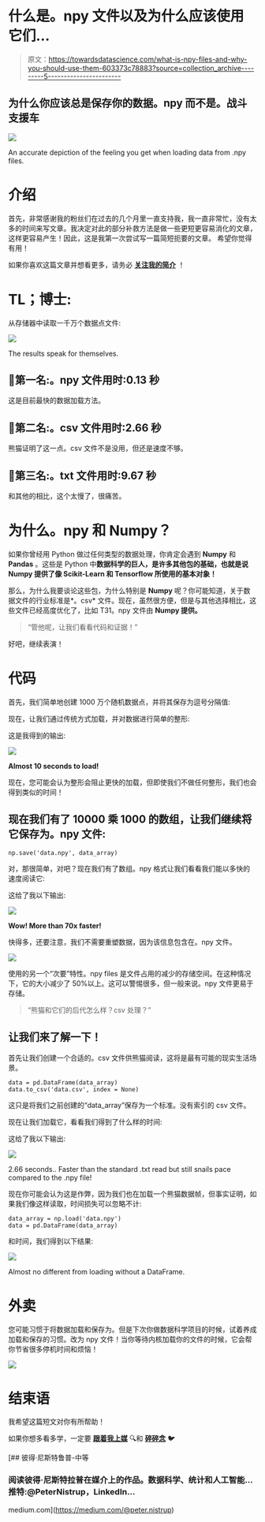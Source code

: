# 什么是。npy 文件以及为什么应该使用它们…

> 原文：<https://towardsdatascience.com/what-is-npy-files-and-why-you-should-use-them-603373c78883?source=collection_archive---------5----------------------->

## 为什么你应该总是保存你的数据。npy 而不是。战斗支援车

![](img/9804906d1d7558bcdf821be2f7f6e439.png)

An accurate depiction of the feeling you get when loading data from .npy files.

# 介绍

首先，非常感谢我的粉丝们在过去的几个月里一直支持我，我一直非常忙，没有太多的时间来写文章。我决定对此的部分补救方法是做一些更短更容易消化的文章，这样更容易产生！因此，这是我第一次尝试写一篇简短扼要的文章。
希望你觉得有用！

如果你喜欢这篇文章并想看更多，请务必 [**关注我的简介**](https://medium.com/@peter.nistrup) ！

# TL；博士:

从存储器中读取一千万个数据点文件:

![](img/6f0e4504feb780318d7f4a062aef2011.png)

The results speak for themselves.

## 🥇第一名:。npy 文件用时:0.13 秒

这是目前最快的数据加载方法。

## 🥈第二名:。csv 文件用时:2.66 秒

熊猫证明了这一点。csv 文件不是没用，但还是速度不够。

## 🥉第三名:。txt 文件用时:9.67 秒

和其他的相比，这个太慢了，很痛苦。

# 为什么。npy 和 Numpy？

如果你曾经用 Python 做过任何类型的数据处理，你肯定会遇到 **Numpy** 和 **Pandas** 。这些是 Python 中**数据科学的巨人，是许多其他包的基础，也就是说 **Numpy** 提供了像 **Scikit-Learn** 和 **Tensorflow** 所使用的基本对象！**

那么，为什么我要谈论这些包，为什么特别是 **Numpy** 呢？你可能知道，关于数据文件的行业标准是*。csv* 文件。现在，虽然很方便，但是与其他选择相比，这些文件已经高度优化了，比如 T31。npy 文件由 **Numpy 提供。**

> “管他呢，让我们看看代码和证据！”

好吧，继续表演！

# 代码

首先，我们简单地创建 1000 万个随机数据点，并将其保存为逗号分隔值:

现在，让我们通过传统方式加载，并对数据进行简单的整形:

这是我得到的输出:

![](img/92b5b22e5c757090d8485e5bfb054ae0.png)

**Almost 10 seconds to load!**

现在，您可能会认为整形会阻止更快的加载，但即使我们不做任何整形，我们也会得到类似的时间！

## 现在我们有了 10000 乘 1000 的数组，让我们继续将它保存为。npy 文件:

```
np.save('data.npy', data_array)
```

对，那很简单，对吧？现在我们有了数组。npy 格式让我们看看我们能以多快的速度阅读它:

这给了我以下输出:

![](img/3cef32f9de9d0d0cab7ba4e3d92accc4.png)

**Wow! More than 70x faster!**

快得多，还要注意，我们不需要重塑数据，因为该信息包含在。npy 文件。

![](img/91b85b61a74bd6c1569e9097bd5f9d0a.png)

使用的另一个“次要”特性。npy files 是文件占用的减少的存储空间。在这种情况下，它的大小减少了 50%以上。这可以警惕很多，但一般来说。npy 文件更易于存储。

> “熊猫和它们的后代怎么样？csv 处理？”

## 让我们来了解一下！

首先让我们创建一个合适的。csv 文件供熊猫阅读，这将是最有可能的现实生活场景。

```
data = pd.DataFrame(data_array)
data.to_csv('data.csv', index = None)
```

这只是将我们之前创建的“data_array”保存为一个标准。没有索引的 csv 文件。

现在让我们加载它，看看我们得到了什么样的时间:

这给了我以下输出:

![](img/00cb7aa8358644424cba08220d8abea5.png)

2.66 seconds.. Faster than the standard .txt read but still snails pace compared to the .npy file!

现在你可能会认为这是作弊，因为我们也在加载一个熊猫数据帧，但事实证明，如果我们像这样读取，时间损失可以忽略不计:

```
data_array = np.load('data.npy')
data = pd.DataFrame(data_array)
```

和时间，我们得到以下结果:

![](img/a9f8f1c09050a6738aedfee4a76e3f7c.png)

Almost no different from loading without a DataFrame.

# 外卖

您可能习惯于将数据加载和保存为。但是下次你做数据科学项目的时候，试着养成加载和保存的习惯。改为 npy 文件！当你等待内核加载你的文件的时候，它会帮你节省很多停机时间和烦恼！

![](img/6f0e4504feb780318d7f4a062aef2011.png)

# 结束语

我希望这篇短文对你有所帮助！

如果你想多看多学，一定要 [**跟着我上媒**](https://medium.com/@peter.nistrup) 🔍和 [**碎碎念**](https://twitter.com/peternistrup) 🐦

[](https://medium.com/@peter.nistrup) [## 彼得·尼斯特鲁普-中等

### 阅读彼得·尼斯特拉普在媒介上的作品。数据科学、统计和人工智能...推特:@PeterNistrup，LinkedIn…

medium.com](https://medium.com/@peter.nistrup)